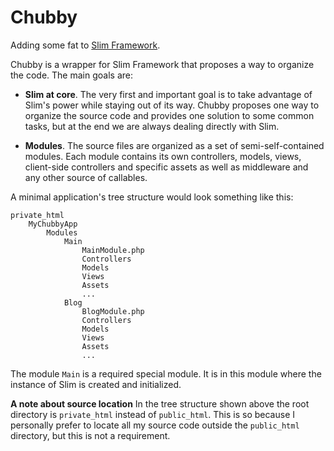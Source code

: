 # Chubby
Adding some fat to [Slim Framework](https://github.com/slimphp/Slim).

Chubby is a wrapper for Slim Framework that proposes a way to organize the code. The main goals are:

* **Slim at core**. The very first and important goal is to take advantage of Slim's power while staying out of its way. Chubby proposes one way to organize the source code and provides one solution to some common tasks, but at the end we are always dealing directly with Slim. 

* **Modules**. The source files are organized as a set of semi-self-contained modules. Each module contains its own controllers, models, views, client-side controllers and specific assets as well as middleware and any other source of callables.

A minimal application's tree structure would look something like this: 

    private_html
        MyChubbyApp
            Modules
                Main
                    MainModule.php
                    Controllers
                    Models
                    Views
                    Assets
                    ...
                Blog
                    BlogModule.php
                    Controllers
                    Models
                    Views
                    Assets
                    ...
  
The module `Main` is a required special module. It is in this module where the instance of Slim is created and initialized. 

**A note about source location**
In the tree structure shown above the root directory is `private_html` instead of `public_html`. This is so because I personally prefer to locate all my source code outside the `public_html` directory, but this is not a requirement.
